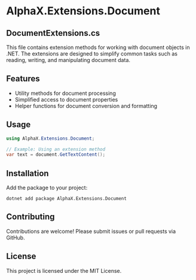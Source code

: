 # AlphaX.Extensions.Document

## DocumentExtensions.cs

This file contains extension methods for working with document objects in .NET. The extensions are designed to simplify common tasks such as reading, writing, and manipulating document data.

## Features

- Utility methods for document processing
- Simplified access to document properties
- Helper functions for document conversion and formatting

## Usage

```csharp
using AlphaX.Extensions.Document;

// Example: Using an extension method
var text = document.GetTextContent();
```

## Installation

Add the package to your project:

```shell
dotnet add package AlphaX.Extensions.Document
```

## Contributing

Contributions are welcome! Please submit issues or pull requests via GitHub.

## License

This project is licensed under the MIT License.